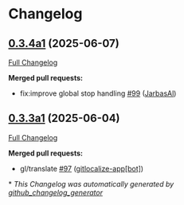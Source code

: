 # Changelog

## [0.3.4a1](https://github.com/OpenVoiceOS/ovos-skill-ddg/tree/0.3.4a1) (2025-06-07)

[Full Changelog](https://github.com/OpenVoiceOS/ovos-skill-ddg/compare/0.3.3a1...0.3.4a1)

**Merged pull requests:**

- fix:improve global stop handling [\#99](https://github.com/OpenVoiceOS/ovos-skill-ddg/pull/99) ([JarbasAl](https://github.com/JarbasAl))

## [0.3.3a1](https://github.com/OpenVoiceOS/ovos-skill-ddg/tree/0.3.3a1) (2025-06-04)

[Full Changelog](https://github.com/OpenVoiceOS/ovos-skill-ddg/compare/0.3.2...0.3.3a1)

**Merged pull requests:**

- gl/translate [\#97](https://github.com/OpenVoiceOS/ovos-skill-ddg/pull/97) ([gitlocalize-app[bot]](https://github.com/apps/gitlocalize-app))



\* *This Changelog was automatically generated by [github_changelog_generator](https://github.com/github-changelog-generator/github-changelog-generator)*
